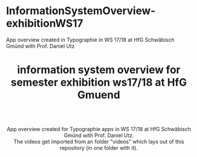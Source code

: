 # InformationSystemOverview-exhibitionWS17
App overview created in Typographie in WS 17/18 at HfG Schwäbisch Gmünd with Prof. Daniel Utz


<h1 align="center">information system overview for semester exhibition ws17/18 at HfG Gmuend</h1>
<br>
<br>
<p align="center">
  App overview created for Typographie apps in WS 17/18 at HfG Schwäbisch Gmünd with Prof. Daniel Utz.
  <br>
  The videos get imported from an folder "videos" which lays out of this repository (in one folder with it). 
  <br><br>
  <br>
</p>
